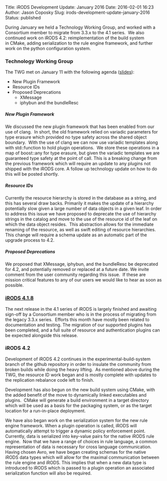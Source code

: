 Title: iRODS Development Update: January 2016
Date: 2016-02-01 16:23
Author: Jason Coposky
Slug: irods-development-update-january-2016
Status: published

During January we held a Technology Working Group, and worked with a
Consortium member to migrate from 3.3.x to the 4.1 series.  We also
continued work on iRODS 4.2: reimplementation of the build system
in CMake, adding serialization to the rule engine framework, and further
work on the python configuration system.

<!--more-->

### Technology Working Group

The TWG met on January 11 with the following agenda
([slides](http://slides.com/jasoncoposky/twg_january_11_2016)):

-   New Plugin Framework
-   Resource IDs
-   Proposed Deprecations
    -   XMessage
    -   iphybun and the bundleResc

##### New Plugin Framework

We discussed the new plugin framework that has been enabled from our use
of clang.  In short, the old framework relied on variadic parameters for
type erasure which provided no type safety across the shared object
boundary.  With the use of clang we can now use variadic templates along
with std::function to hold plugin operations.  We store these operations
in a map of boost::any for type erasure, but given the variadic
templates we are guaranteed type safety at the point of call. This is a
breaking change from the previous framework which will require an update
to any plugins not shipped with the iRODS core. A follow up technology
update on how to do this will be posted shortly.

##### Resource IDs

Currently the resource hierarchy is stored in the database as a string,
and this has several draw backs. Primarily it makes the update of a
hierarchy potentially slow given a large number of data objects in a
given leaf. In order to address this issue we have proposed to deprecate
the use of hierarchy strings in the catalog and move to the use of the
resource id of the leaf on which the data object resides.  This
abstraction allows for the immediate renaming of the resource, as well
as swift editing of resource hierarchies. This change will require a
schema update as an automatic part of the upgrade process to 4.2.

##### Proposed Deprecations

We proposed that XMessage, iphybun, and the bundleResc be deprecated for
4.2, and potentially removed or replaced at a future date. We invite
comment from the user community regarding this issue.  If these are
mission critical features to any of our users we would like to hear as
soon as possible.

### [iRODS 4.1.8](https://github.com/irods/irods/issues?utf8=%E2%9C%93&q=closed%3A%222016-01-01..2016-01-31%22+milestone%3A4.1.8)

The next release in the 4.1 series of iRODS is largely finished and
awaiting sign-off by a Consortium member who is in the process of
migrating from the legacy 3.3.x series.  Efforts this month have mostly
been related to documentation and testing. The migration of our
supported plugins has been completed, and a full suite of resource and
authentication plugins can be expected alongside this release.

### iRODS 4.2

Development of iRODS 4.2 continues in the experimental-build-system
branch of the github repository in order to insulate the community from
broken builds while doing the heavy lifting.  As mentioned above during
the TWG, the resource ID work began and is mostly complete with updates
to the replication rebalance code left to finish.

Development has also begun on the new build system using CMake, with the
added benefit of the move to dynamically linked executables and plugins.
 CMake will generate a build environment in a target directory which
will be used as a basis for the packaging system, or as the target
location for a run-in-place deployment.

We have also began work on the serialization system for the new rule
engine framework. When a plugin operation is called, iRODS will
automatically attempt to trigger a dynamic policy enforcement point.
Currently, data is serialized into key-value pairs for the native iRODS
rule engine.  Now that we have a range of choices in rule language, a
common representation of data is necessary for cross language
communication. Having chosen Avro, we have began creating schemas for
the native iRODS data types which will allow for the maximal
communication between the rule engine and iRODS. This implies that when
a new data type is introduced to iRODS which is passed to a plugin
operation an associated serialization function will also be required.

 
